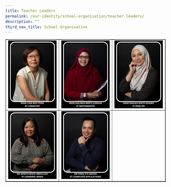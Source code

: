 ```yaml
---
title: Teacher Leaders
permalink: /our-identity/school-organisation/teacher-leaders/
description: ""
third_nav_title: School Organisation
---
```


<table style="border-collapse: collapse; width: 100%;" border="1">
<tbody>
<tr>
<td style="width: 33%;"><img src="/images/tl1.jpg"></td>
<td style="width: 33%;"><img src="/images/tl4.jpg"></td>
<td style="width: 33%;"><img src="/images/tl3.jpg"></td>
</tr>
<tr>
<td style="width: 33%;"><img src="/images/tl6.jpg"></td>
<td style="width: 33%;"><img src="/images/tl2.jpg"></td>
<td style="width: 33%;">&nbsp;</td>
</tr>
</tbody>
</table>